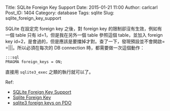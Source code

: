 Title: SQLite Foreign Key Support
Date: 2015-01-21 11:00
Author: carlcarl
Post_ID: 1404
Category: database
Tags: sqlite
Slug: sqlite_foreign_key_support


SQLite 在設定完 foreign key 之後，對 foreign key 的限制卻沒有生效，例如有一個 table 只有 id=1，但是我在另外一個 table 參照這個 table，並加入 foreign key id=2，是會過的，但是應該是要擋掉才對。查了一下，發現預設並不會開啟= =|||。所以必須在每次的 DB connection 時，都需要做一次這個動作：

	:::sql
	PRAGMA foreign_keys = ON;

直接用 `sqlite3_exec` 之類的執行就可以了。

Ref:  

* [SQLite Foreign Key Support]  
* [Sqlite Foreign Key]  
* [sqlite3 foreign keys on PDO]  

[SQLite Foreign Key Support]: http://www.sqlite.org/foreignkeys.html
[Sqlite Foreign Key]: http://leeleeju.blogspot.tw/2012/09/sqlite-foreign-key.html
[sqlite3 foreign keys on PDO]: http://stackoverflow.com/questions/13534040/sqlite3-foreign-keys-on-pdo
